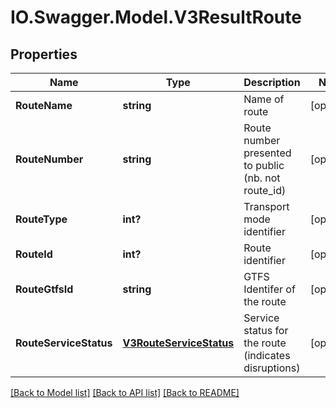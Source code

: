 # IO.Swagger.Model.V3ResultRoute
## Properties

Name | Type | Description | Notes
------------ | ------------- | ------------- | -------------
**RouteName** | **string** | Name of route | [optional] 
**RouteNumber** | **string** | Route number presented to public (nb. not route_id) | [optional] 
**RouteType** | **int?** | Transport mode identifier | [optional] 
**RouteId** | **int?** | Route identifier | [optional] 
**RouteGtfsId** | **string** | GTFS Identifer of the route | [optional] 
**RouteServiceStatus** | [**V3RouteServiceStatus**](V3RouteServiceStatus.md) | Service status for the route (indicates disruptions) | [optional] 

[[Back to Model list]](../README.md#documentation-for-models) [[Back to API list]](../README.md#documentation-for-api-endpoints) [[Back to README]](../README.md)

